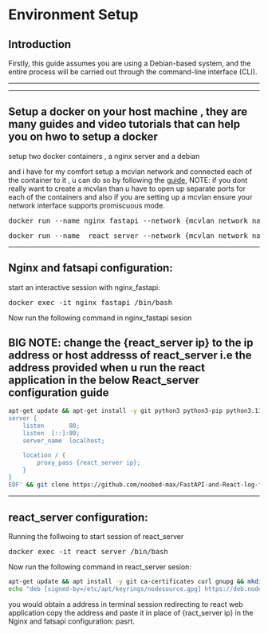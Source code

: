 # Environment Setup

## Introduction
Firstly, this guide assumes you are using a Debian-based system, and the entire process will be carried out through the command-line interface (CLI).

---
---

## Setup a docker on your host machine , they are many guides and video tutorials that can help you on hwo to setup a docker 

setup two docker containers , a nginx server and a debian 

and i have for my comfort setup a mcvlan network and connected each of the container to it , u can do so by following the [guide](https://docs.docker.com/network/drivers/macvlan/), NOTE: if you dont really want to create a mcvlan than u have to open up separate ports for each of the containers and also if you are setting up a mcvlan ensure your network interface supports promiscuous mode.

<pre>docker run --name nginx_fastapi --network {mcvlan network name} -itd nginx </pre>

<pre>docker run --name  react_server --network {mcvlan network name} -itd debian </pre>

---

## Nginx and fatsapi configuration:


start an interactive session with nginx_fastapi:

<pre>docker exec -it nginx_fastapi /bin/bash </pre>

Now run the following command in nginx_fastapi sesion

BIG NOTE: change the {react_server ip} to the ip address or host addresss of react_server i.e the address provided when u run the react application in the below React_server configuration guide
---

```bash
apt-get update && apt-get install -y git python3 python3-pip python3.11-venv nano && bash -c 'cat > /etc/nginx/conf.d/default.conf <<EOF
server {
    listen       80;
    listen  [::]:80;
    server_name  localhost;

    location / {
        proxy_pass {react_server ip};
    }
}
EOF' && git clone https://github.com/noobed-max/FastAPI-and-React-log-fetch.git /home/FastAPI && rm -rf /home/FastAPI/frontend/ && cd /home/FastAPI/backend/ && python3 -m venv myenv && source myenv/bin/activate && pip install fastapi uvicorn cors && exit
```

---

## react_server configuration:

Running the follwoing to start session of react_server

<pre>docker exec -it react_server /bin/bash </pre>

Now run the following command in react_server sesion:

```bash
apt-get update && apt install -y git ca-certificates curl gnupg && mkdir -p /etc/apt/keyrings && curl -fsSL https://deb.nodesource.com/gpgkey/nodesource-repo.gpg.key | gpg --dearmor -o /etc/apt/keyrings/nodesource.gpg && NODE_MAJOR=20
echo "deb [signed-by=/etc/apt/keyrings/nodesource.gpg] https://deb.nodesource.com/node_$NODE_MAJOR.x nodistro main" | tee /etc/apt/sources.list.d/nodesource.list && apt-get update && apt-get install nodejs -y && git clone https://github.com/noobed-max/FastAPI-and-React-log-fetch.git /home/react && rm -rf /home/react/backend/ && cd /home/react/frontend/ && npm install axios && npm start
```
you would obtain a address in terminal session redirecting to react web application copy the address and paste it in place of {ract_server ip} in the Nginx and fatsapi configuration: pasrt.



